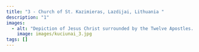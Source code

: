 ```yaml
---
title: "3 - Church of St. Kazimieras, Lazdijai, Lithuania "
description: "1"
images:
  - alt: "Depiction of Jesus Christ surrounded by the Twelve Apostles. "
    image: images/kuciunai_3.jpg
tags: []
---
```

